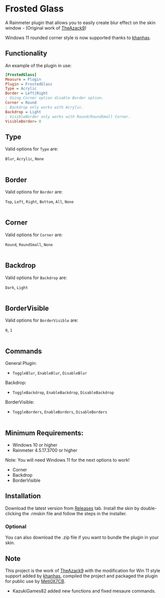 # Frosted Glass

A Rainmeter plugin that allows you to easily create blur effect on the skin window - (Original work of [TheAzack9](https://github.com/TheAzack9/FrostedGlass))

Windows 11 rounded corner style is now supported thanks to [khanhas](https://github.com/khanhas).

## Functionality

An example of the plugin in use: 
```ini
[FrostedGlass]
Measure = Plugin
Plugin = FrostedGlass
Type = Acrylic
Border = Left|Right
; Using Corner option disable Border option.
Corner = Round
; Backdrop only works with Acrylic.
Backdrop = Light
; VisibleBorder only works with Round/RoundSmall Corner.
VisibleBorder= 0
```

## Type

Valid options for `Type` are:

`Blur`, `Acrylic`, `None`
<br><br>
## Border

Valid options for `Border` are:

`Top`, `Left`, `Right`, `Bottom`, `All`, `None`
<br><br>
## Corner

Valid options for `Corner` are:

`Round`, `RoundSmall`, `None`
<br><br>
## Backdrop

Valid options for `Backdrop` are:

`Dark`, `Light`
<br><br>
## BorderVisible

Valid options for `BorderVisible` are:

`0`, `1`
<br><br>
## Commands

General Plugin:
- `ToggleBlur`, `EnableBlur`, `DisableBlur`
  
Backdrop:
- `ToggleBackdrop`, `EnableBackdrop`, `DisableBackdrop`

BorderVisible:
- `ToggleBorders`, `EnableBorders`, `DisableBorders`
<br><br>
## Minimum Requirements:

- Windows 10 or higher
- Rainmeter 4.5.17.3700 or higher

Note: You will need Windows 11 for the next options to work!
- Corner
- Backdrop
- BorderVisible

## Installation

Download the latest version from [Releases](https://github.com/KazukiGames82/FrostedGlass/releases) tab.
Install the skin by double-clicking the .rmskin file and follow the steps in the installer.

### Optional

You can also download the .zip file if you want to bundle the plugin in your skin.

## Note
This project is the work of [TheAzack9](https://github.com/TheAzack9) with the modification for Win 11 style support added by [khanhas](https://github.com/khanhas), compiled the project and packaged the plugin for public use by [Meti0X7CB](https://github.com/Meti0X7CB).
- KazukiGames82 added new functions and fixed mesaure commands.
